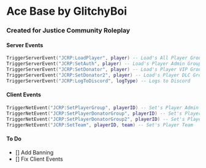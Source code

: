# Ace Base by GlitchyBoi
### Created for Justice Community Roleplay

#### Server Events
```lua
TriggerServerEvent("JCRP:LoadPlayer", player) -- Load's All Player Groups
TriggerServerEvent("JCRP:SetAuth", player) -- Load's Player Admin Groups
TriggerServerEvent("JCRP:SetDonator", player) -- Load's Player VIP Groups
TriggerServerEvent("JCRP:SetDonator2", player) -- Load's Player DLC Groups
TriggerServerEvent("JCRP:LogToDiscord", logType) -- Logs to Discord
```

#### Client Events
```lua
TriggerNetEvent("JCRP:SetPlayerGroup", playerID) -- Set's Player Admin Group {DONT MESS WITH THIS}
TriggerNetEvent("JCRP:SetPlayerDonatorGroup", playerID) -- Set's Player VIP Group {DONT MESS WITH THIS}
TriggerNetEvent("JCRP:SetPlayerDonatorGroup2", playerID) -- Set's Player VIP Group {DONT MESS WITH THIS}
TriggerNetEvent("JCRP:SetTeam", playerID, team) -- Set's Player Team
```

#### To Do
- [] Add Banning
- [] Fix Client Events
